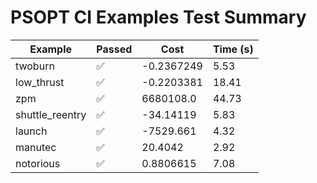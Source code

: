 # PSOPT CI Examples Test Summary

| Example | Passed | Cost | Time (s) |
|---|---|---|---|
| twoburn | ✅ | -0.2367249 | 5.53 |
| low_thrust | ✅ | -0.2203381 | 18.41 |
| zpm | ✅ | 6680108.0 | 44.73 |
| shuttle_reentry | ✅ | -34.14119 | 5.83 |
| launch | ✅ | -7529.661 | 4.32 |
| manutec | ✅ | 20.4042 | 2.92 |
| notorious | ✅ | 0.8806615 | 7.08 |